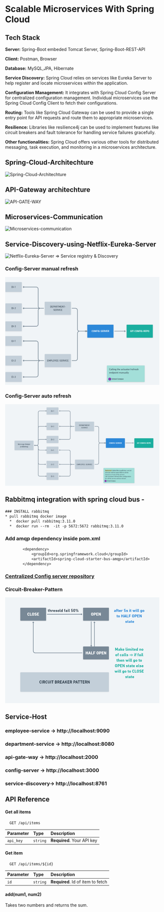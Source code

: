 
# Scalable Microservices With Spring Cloud




## Tech Stack


**Server:** Spring-Boot embeded Tomcat Server, Spring-Boot-REST-API

**Client:** Postman, Browser

**Database:** MySQL,JPA, Hibernate

**Service Discovery:** Spring Cloud relies on services like Eureka Server to help register and locate microservices within the application.

**Configuration Management:** It integrates with Spring Cloud Config Server for centralized configuration management. Individual microservices use the Spring Cloud Config Client to fetch their configurations.

**Routing:** Tools like Spring Cloud Gateway can be used to provide a single entry point for API requests and route them to appropriate microservices.

**Resilience:** Libraries like resilience4j can be used to implement features like circuit breakers and fault tolerance for handling service failures gracefully.

**Other functionalities:** Spring Cloud offers various other tools for distributed messaging, task execution, and monitoring in a microservices architecture.



## Spring-Cloud-Architechture

![Spring-Cloud-Architechture](https://github.com/iamsurajitmishra/Spring-Cloud-microservices/blob/master/design-screen-shot/spring-cloud-architechture.png)

## API-Gateway architechture

![API-GATE-WAY](https://github.com/iamsurajitmishra/Spring-Cloud-microservices/blob/master/design-screen-shot/API-Gate-Way.png)

## Microservices-Communication

![Microservices-communication](https://github.com/iamsurajitmishra/Spring-Cloud-microservices/blob/master/design-screen-shot/spring-cloud-microservice-communication.png)


## Service-Discovery-using-Netflix-Eureka-Server

![Netflix-Eureka-Server => Service registry & Discovery](https://github.com/iamsurajitmishra/Spring-Cloud-microservices/blob/master/design-screen-shot/spring-cloud-Netflix-Eureka-Server.png)


### Config-Server manual refresh

![Config-Server-manual-refresh](https://github.com/iamsurajitmishra/Scalable-Microservices-Spring-Cloud/blob/master/design-screen-shot/config-server-refresh-manually.png) 

### Config-Server auto refresh

![Config-Server-auto-refresh](https://github.com/iamsurajitmishra/Scalable-Microservices-Spring-Cloud/blob/master/design-screen-shot/config-server-message-brokerpng.png) 

## Rabbitmq integration with spring cloud bus - 
```
### INSTALL rabbitmq
* pull rabbitmq docker image
  *  docker pull rabbitmq:3.11.0
  *  docker run --rm  -it -p 5672:5672 rabbitmq:3.11.0
```
 
### Add amqp dependency inside pom.xml
```
		<dependency>
			<groupId>org.springframework.cloud</groupId>
			<artifactId>spring-cloud-starter-bus-amqp</artifactId>
		</dependency>
```
### [Centralized Config server repository](https://github.com/iamsurajitmishra/config-server-repo/tree/main) 

### Circuit-Breaker-Pattern
![Circuit-Breaker-Pattern](https://github.com/iamsurajitmishra/Scalable-Microservices-Spring-Cloud/blob/master/design-screen-shot/circuit-breaker-pattern.png) 


## Service-Host

### employee-service -> http://localhost:9090
### department-service -> http://localhost:8080
### api-gate-way -> http://localhost:2000
### config-server -> http://localhost:3000
### service-discovery-> http://localhost:8761


## API Reference

#### Get all items

```http
  GET /api/items
```

| Parameter | Type     | Description                |
| :-------- | :------- | :------------------------- |
| `api_key` | `string` | **Required**. Your API key |

#### Get item

```http
  GET /api/items/${id}
```

| Parameter | Type     | Description                       |
| :-------- | :------- | :-------------------------------- |
| `id`      | `string` | **Required**. Id of item to fetch |

#### add(num1, num2)

Takes two numbers and returns the sum.

